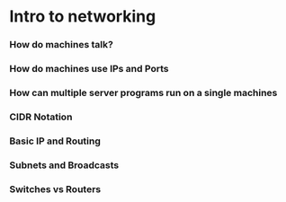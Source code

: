 # Intro to networking

### How do machines talk?

### How do machines use IPs and Ports

### How can multiple server programs run on a single machines

### CIDR Notation

### Basic IP and Routing

### Subnets and Broadcasts

### Switches vs Routers
